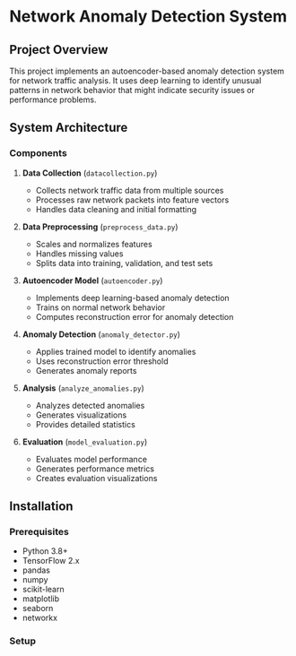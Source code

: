 # Network Anomaly Detection System

## Project Overview
This project implements an autoencoder-based anomaly detection system for network traffic analysis. It uses deep learning to identify unusual patterns in network behavior that might indicate security issues or performance problems.

## System Architecture

### Components
1. **Data Collection** (`datacollection.py`)
   - Collects network traffic data from multiple sources
   - Processes raw network packets into feature vectors
   - Handles data cleaning and initial formatting

2. **Data Preprocessing** (`preprocess_data.py`)
   - Scales and normalizes features
   - Handles missing values
   - Splits data into training, validation, and test sets

3. **Autoencoder Model** (`autoencoder.py`)
   - Implements deep learning-based anomaly detection
   - Trains on normal network behavior
   - Computes reconstruction error for anomaly detection

4. **Anomaly Detection** (`anomaly_detector.py`)
   - Applies trained model to identify anomalies
   - Uses reconstruction error threshold
   - Generates anomaly reports

5. **Analysis** (`analyze_anomalies.py`)
   - Analyzes detected anomalies
   - Generates visualizations
   - Provides detailed statistics

6. **Evaluation** (`model_evaluation.py`)
   - Evaluates model performance
   - Generates performance metrics
   - Creates evaluation visualizations

## Installation

### Prerequisites
- Python 3.8+
- TensorFlow 2.x
- pandas
- numpy
- scikit-learn
- matplotlib
- seaborn
- networkx

### Setup
